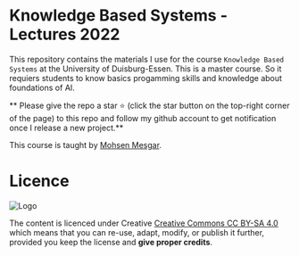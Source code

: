 #  Knowledge Based Systems - Lectures 2022

This repository contains the materials I use for the course ```Knowledge Based Systems``` at the University of Duisburg-Essen. 
This is a master course. So it requiers students to know basics progamming skills and knowledge about foundations of AI. 

** Please give the repo a star ⭐ (click the star button on the top-right corner of the page) to this repo and follow my github account to get notification once I release a new project.**

This course is taught by [Mohsen Mesgar](https://mohsen-mesgar.io).



# Licence

![Logo](https://upload.wikimedia.org/wikipedia/commons/thumb/d/d0/CC-BY-SA_icon.svg/88px-CC-BY-SA_icon.svg.png)

The content is licenced under Creative [Creative Commons CC BY-SA 4.0](https://creativecommons.org/licenses/by-sa/4.0/)  which means that you can re-use, adapt, modify, or publish it further, provided you keep the license and **give proper credits**. 
